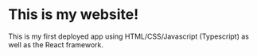 # This is my website!

This is my first deployed app using HTML/CSS/Javascript (Typescript)
as well as the React framework.

